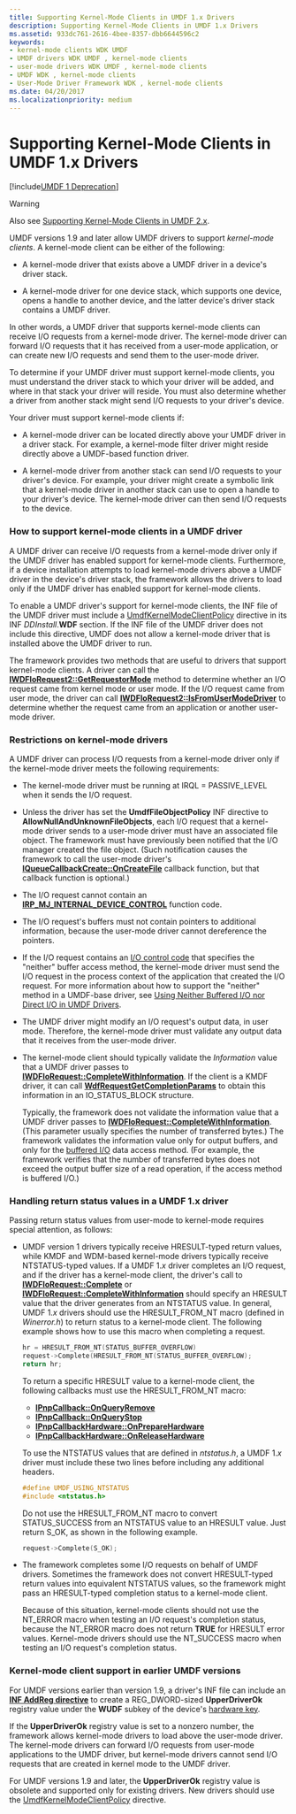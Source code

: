 ```yaml
---
title: Supporting Kernel-Mode Clients in UMDF 1.x Drivers
description: Supporting Kernel-Mode Clients in UMDF 1.x Drivers
ms.assetid: 933dc761-2616-4bee-8357-dbb6644596c2
keywords:
- kernel-mode clients WDK UMDF
- UMDF drivers WDK UMDF , kernel-mode clients
- user-mode drivers WDK UMDF , kernel-mode clients
- UMDF WDK , kernel-mode clients
- User-Mode Driver Framework WDK , kernel-mode clients
ms.date: 04/20/2017
ms.localizationpriority: medium
---
```


# Supporting Kernel-Mode Clients in UMDF 1.x Drivers

[!include[UMDF 1 Deprecation](../includes/umdf-1-deprecation.md)]

>[!WARNING]
>Also see [Supporting Kernel-Mode Clients in UMDF 2.x](supporting-kernel-mode-clients-in-umdf-drivers.md).

UMDF versions 1.9 and later allow UMDF drivers to support *kernel-mode clients*. A kernel-mode client can be either of the following:

-   A kernel-mode driver that exists above a UMDF driver in a device's driver stack.

-   A kernel-mode driver for one device stack, which supports one device, opens a handle to another device, and the latter device's driver stack contains a UMDF driver.

In other words, a UMDF driver that supports kernel-mode clients can receive I/O requests from a kernel-mode driver. The kernel-mode driver can forward I/O requests that it has received from a user-mode application, or can create new I/O requests and send them to the user-mode driver.

To determine if your UMDF driver must support kernel-mode clients, you must understand the driver stack to which your driver will be added, and where in that stack your driver will reside. You must also determine whether a driver from another stack might send I/O requests to your driver's device.

Your driver must support kernel-mode clients if:

-   A kernel-mode driver can be located directly above your UMDF driver in a driver stack. For example, a kernel-mode filter driver might reside directly above a UMDF-based function driver.

-   A kernel-mode driver from another stack can send I/O requests to your driver's device. For example, your driver might create a symbolic link that a kernel-mode driver in another stack can use to open a handle to your driver's device. The kernel-mode driver can then send I/O requests to the device.

### <a href="" id="how-to-support-kernel-mode-clients-in-a-umdf-based-driver"></a>How to support kernel-mode clients in a UMDF driver

A UMDF driver can receive I/O requests from a kernel-mode driver only if the UMDF driver has enabled support for kernel-mode clients. Furthermore, if a device installation attempts to load kernel-mode drivers above a UMDF driver in the device's driver stack, the framework allows the drivers to load only if the UMDF driver has enabled support for kernel-mode clients.

To enable a UMDF driver's support for kernel-mode clients, the INF file of the UMDF driver must include a [UmdfKernelModeClientPolicy](specifying-wdf-directives-in-inf-files.md) directive in its INF *DDInstall*.**WDF** section. If the INF file of the UMDF driver does not include this directive, UMDF does not allow a kernel-mode driver that is installed above the UMDF driver to run.

The framework provides two methods that are useful to drivers that support kernel-mode clients. A driver can call the [**IWDFIoRequest2::GetRequestorMode**](https://docs.microsoft.com/windows-hardware/drivers/ddi/wudfddi/nf-wudfddi-iwdfiorequest2-getrequestormode) method to determine whether an I/O request came from kernel mode or user mode. If the I/O request came from user mode, the driver can call [**IWDFIoRequest2::IsFromUserModeDriver**](https://docs.microsoft.com/windows-hardware/drivers/ddi/wudfddi/nf-wudfddi-iwdfiorequest2-isfromusermodedriver) to determine whether the request came from an application or another user-mode driver.

### Restrictions on kernel-mode drivers

A UMDF driver can process I/O requests from a kernel-mode driver only if the kernel-mode driver meets the following requirements:

-   The kernel-mode driver must be running at IRQL = PASSIVE\_LEVEL when it sends the I/O request.

-   Unless the driver has set the **UmdfFileObjectPolicy** INF directive to **AllowNullAndUnknownFileObjects**, each I/O request that a kernel-mode driver sends to a user-mode driver must have an associated file object. The framework must have previously been notified that the I/O manager created the file object. (Such notification causes the framework to call the user-mode driver's [**IQueueCallbackCreate::OnCreateFile**](https://docs.microsoft.com/windows-hardware/drivers/ddi/wudfddi/nf-wudfddi-iqueuecallbackcreate-oncreatefile) callback function, but that callback function is optional.)

-   The I/O request cannot contain an [**IRP\_MJ\_INTERNAL\_DEVICE\_CONTROL**](https://docs.microsoft.com/windows-hardware/drivers/kernel/irp-mj-internal-device-control) function code.

-   The I/O request's buffers must not contain pointers to additional information, because the user-mode driver cannot dereference the pointers.

-   If the I/O request contains an [I/O control code](https://docs.microsoft.com/windows-hardware/drivers/kernel/using-i-o-control-codes) that specifies the "neither" buffer access method, the kernel-mode driver must send the I/O request in the process context of the application that created the I/O request. For more information about how to support the "neither" method in a UMDF-base driver, see [Using Neither Buffered I/O nor Direct I/O in UMDF Drivers](https://docs.microsoft.com/windows-hardware/drivers/wdf/accessing-data-buffers-in-umdf-1-x-drivers#using-neither-buffered-i-o-nor-direct-i-o-in-umdf-drivers).

-   The UMDF driver might modify an I/O request's output data, in user mode. Therefore, the kernel-mode driver must validate any output data that it receives from the user-mode driver.

-   The kernel-mode client should typically validate the *Information* value that a UMDF driver passes to [**IWDFIoRequest::CompleteWithInformation**](https://docs.microsoft.com/windows-hardware/drivers/ddi/wudfddi/nf-wudfddi-iwdfiorequest-completewithinformation). If the client is a KMDF driver, it can call [**WdfRequestGetCompletionParams**](https://docs.microsoft.com/windows-hardware/drivers/ddi/wdfrequest/nf-wdfrequest-wdfrequestgetcompletionparams) to obtain this information in an IO\_STATUS\_BLOCK structure.

    Typically, the framework does not validate the information value that a UMDF driver passes to [**IWDFIoRequest::CompleteWithInformation**](https://docs.microsoft.com/windows-hardware/drivers/ddi/wudfddi/nf-wudfddi-iwdfiorequest-completewithinformation). (This parameter usually specifies the number of transferred bytes.) The framework validates the information value only for output buffers, and only for the [buffered I/O](https://docs.microsoft.com/windows-hardware/drivers/wdf/accessing-data-buffers-in-umdf-1-x-drivers#using-buffered-i-o-in-umdf-drivers) data access method. (For example, the framework verifies that the number of transferred bytes does not exceed the output buffer size of a read operation, if the access method is buffered I/O.)

### <a href="" id="handling-return-status-values"></a>Handling return status values in a UMDF 1.x driver

Passing return status values from user-mode to kernel-mode requires special attention, as follows:

-   UMDF version 1 drivers typically receive HRESULT-typed return values, while KMDF and WDM-based kernel-mode drivers typically receive NTSTATUS-typed values. If a UMDF 1.*x* driver completes an I/O request, and if the driver has a kernel-mode client, the driver's call to [**IWDFIoRequest::Complete**](https://docs.microsoft.com/windows-hardware/drivers/ddi/wudfddi/nf-wudfddi-iwdfiorequest-complete) or [**IWDFIoRequest::CompleteWithInformation**](https://docs.microsoft.com/windows-hardware/drivers/ddi/wudfddi/nf-wudfddi-iwdfiorequest-completewithinformation) should specify an HRESULT value that the driver generates from an NTSTATUS value. In general, UMDF 1.*x* drivers should use the HRESULT\_FROM\_NT macro (defined in *Winerror.h*) to return status to a kernel-mode client. The following example shows how to use this macro when completing a request.

    ```cpp
    hr = HRESULT_FROM_NT(STATUS_BUFFER_OVERFLOW)
    request->Complete(HRESULT_FROM_NT(STATUS_BUFFER_OVERFLOW);
    return hr;
    ```

    To return a specific HRESULT value to a kernel-mode client, the following callbacks must use the HRESULT\_FROM\_NT macro:

    -   [**IPnpCallback::OnQueryRemove**](https://docs.microsoft.com/windows-hardware/drivers/ddi/wudfddi/nf-wudfddi-ipnpcallback-onqueryremove)
    -   [**IPnpCallback::OnQueryStop**](https://docs.microsoft.com/windows-hardware/drivers/ddi/wudfddi/nf-wudfddi-ipnpcallback-onquerystop)
    -   [**IPnpCallbackHardware::OnPrepareHardware**](https://docs.microsoft.com/windows-hardware/drivers/ddi/wudfddi/nf-wudfddi-ipnpcallbackhardware-onpreparehardware)
    -   [**IPnpCallbackHardware::OnReleaseHardware**](https://docs.microsoft.com/windows-hardware/drivers/ddi/wudfddi/nf-wudfddi-ipnpcallbackhardware-onreleasehardware)

    To use the NTSTATUS values that are defined in *ntstatus.h*, a UMDF 1.*x* driver must include these two lines before including any additional headers.

    ```cpp
    #define UMDF_USING_NTSTATUS
    #include <ntstatus.h>
    ```

    Do not use the HRESULT\_FROM\_NT macro to convert STATUS\_SUCCESS from an NTSTATUS value to an HRESULT value. Just return S\_OK, as shown in the following example.

    ```cpp
    request->Complete(S_OK);
    ```

-   The framework completes some I/O requests on behalf of UMDF drivers. Sometimes the framework does not convert HRESULT-typed return values into equivalent NTSTATUS values, so the framework might pass an HRESULT-typed completion status to a kernel-mode client.

    Because of this situation, kernel-mode clients should not use the NT\_ERROR macro when testing an I/O request's completion status, because the NT\_ERROR macro does not return **TRUE** for HRESULT error values. Kernel-mode drivers should use the NT\_SUCCESS macro when testing an I/O request's completion status.

### <a href="" id="kernel-mode-client-support-in-earlier-umdf-versions"></a> Kernel-mode client support in earlier UMDF versions

For UMDF versions earlier than version 1.9, a driver's INF file can include an [**INF AddReg directive**](https://docs.microsoft.com/windows-hardware/drivers/install/inf-addreg-directive) to create a REG\_DWORD-sized **UpperDriverOk** registry value under the **WUDF** subkey of the device's [hardware key](https://docs.microsoft.com/windows-hardware/drivers/wdf/using-the-registry-in-umdf-1-x-drivers).

If the **UpperDriverOk** registry value is set to a nonzero number, the framework allows kernel-mode drivers to load above the user-mode driver. The kernel-mode drivers can forward I/O requests from user-mode applications to the UMDF driver, but kernel-mode drivers cannot send I/O requests that are created in kernel mode to the UMDF driver.

For UMDF versions 1.9 and later, the **UpperDriverOk** registry value is obsolete and supported only for existing drivers. New drivers should use the [UmdfKernelModeClientPolicy](specifying-wdf-directives-in-inf-files.md) directive.

 

 






